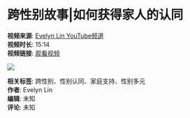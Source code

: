# 跨性别故事|如何获得家人的认同

**视频来源**: [Evelyn Lin YouTube频道](https://www.youtube.com/channel/UC-NMN_JyLIbxvg-S4jOuxlA)  
**视频时长**: 15:14  
**视频链接**: [观看视频](https://www.youtube.com/watch?v=tkrJzLeBEM0)  

![](https://i.ytimg.com/an/-NMN_JyLIbxvg-S4jOuxlA/featured_channel.jpg?v=6006811b)

**相关标签**: 跨性别、性别认同、家庭支持、性别多元  
**作者**: Evelyn Lin  
**编辑**: 未知  
**评论**: 未知 